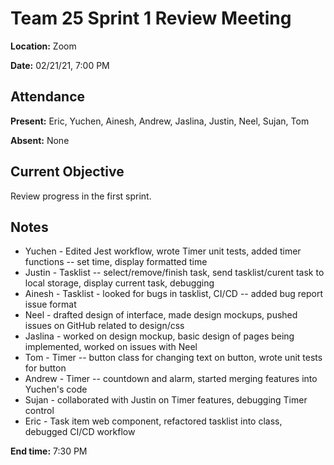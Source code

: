 # Team 25 Sprint 1 Review Meeting

**Location:** Zoom

**Date:** 02/21/21, 7:00 PM

## Attendance

**Present:** Eric, Yuchen, Ainesh, Andrew, Jaslina, Justin, Neel, Sujan, Tom

**Absent:** None

## Current Objective
Review progress in the first sprint.

## Notes

* Yuchen - Edited Jest workflow, wrote Timer unit tests, added timer functions -- set time, display formatted time
* Justin - Tasklist -- select/remove/finish task, send tasklist/curent task to local storage, display current task, debugging
* Ainesh - Tasklist - looked for bugs in tasklist, CI/CD -- added bug report issue format
* Neel - drafted design of interface, made design mockups, pushed issues on GitHub related to design/css
* Jaslina - worked on design mockup, basic design of pages being implemented, worked on issues with Neel
* Tom - Timer -- button class for changing text on button, wrote unit tests for button
* Andrew - Timer -- countdown and alarm, started merging features into Yuchen's code
* Sujan - collaborated with Justin on Timer features, debugging Timer control
* Eric - Task item web component, refactored tasklist into class, debugged CI/CD workflow

**End time:** 7:30 PM
